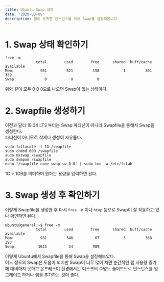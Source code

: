 ```yaml
---
title: Ubuntu Swap 설정
date: '2020-03-08'
description: 램이 부족한 인스턴스를 위해 Swap를 설정해봅니다
---
```


# 1. Swap 상태 확인하기

```
free -m
              total        used        free      shared  buff/cache   available
Mem:            981         521         158           1         301         359
Swap:             0           0           0
```

위와 같이 모두 0 0 0으로 나오면 Swap이 없는 상태이다.

# 2. Swapfile 생성하기

이전과 달리 18.04 LTS 부터는 Swap 파티션이 아니라 Swapfile을 통해서 Swap을 생성한다.  
파티션이 아니므로 삭제나 생성이 자유롭다.

```
sudo fallocate -l 1G /swapfile
sudo chmod 600 /swapfile
sudo mkswap /swapfile
sudo swapon /swapfile
echo '/swapfile none swap sw 0 0' | sudo tee -a /etc/fstab
```

1G = 1GB를 의미하며 원하는 용량을 입력하면 된다.

# 3. Swap 생성 후 확인하기

이렇게 Swapfile을 생성한 후 다시 `free -m` 이나 `htop` 등으로 Swap이 잘 작동하고 있나 확인하면 된다.

```
ubuntu@general:~$ free -m
              total        used        free      shared  buff/cache   available
Mem:            981         546          67           3         368         293
Swap:          1023          34         989
```

이렇게 Ubuntu에서 Swapfile을 통해 Swap을 설정해보았다.  
어느 정도의 Swap은 도움이 되지만 Swap이 너무 많이 차면 순간적인 램 사용량 증가에 대비하지 못하고 온프레스미 환경에서는 디스크의 수명도 줄어드므로 인스턴스를 업그레이드 하거나 램을 추가하는 것이 좋다.
